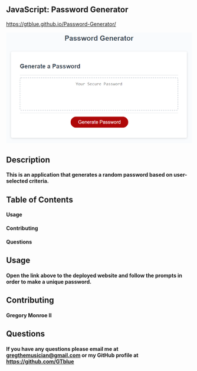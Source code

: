 ## JavaScript: Password Generator

https://gtblue.github.io/Password-Generator/

![password generator demo](./Assets/03-javascript-homework-demo.png)


## Description

#### This is an application that generates a random password based on user-selected criteria.

## Table of Contents

#### Usage
#### Contributing
#### Questions

## Usage

#### Open the link above to the deployed website and follow the prompts in order to make a unique password.

## Contributing

#### Gregory Monroe II

## Questions

#### If you have any questions please email me at gregthemusician@gmail.com or my GitHub profile at https://github.com/GTblue